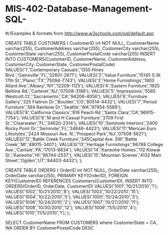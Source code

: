 # MIS-402-Database-Management-SQL-

#//Examples & formats from http://www.w3schools.com/sql/default.asp


CREATE TABLE CUSTOMERS
(
CustomerID int NOT NULL,
CustomerName varchar(255),
CustomerAddress varchar(255),
CustomerCity varchar(255),
CustomerState varchar(255),
CustomerPostalCode varchar(255)
INSERT INTO CUSTOMERS(CustomerID, CustomerName, CustomerAddress, CustomerCity, CustomerState, CustomerPostalCode)
VALUES('1','Contemporary Casuals','1355 Hines Blvd.','Gainsville','FL','32601-2871');
VALUES('2','Value Furniture','15145 S.W. 17th St.','Plano','TX','75094-7743');
VALUES('3','Home Furnishings','1900 Allard Ave.','Albany','NY','12209-1125');
VALUES('4','Eastern Furniture','1925 Beltline Rd.','Carteret','NJ','07008-3188');
VALUES('5','Impressions','5585 Westcott Ct.','Sacramento','CA','94206-4056');
VALUES('6','Furniture Gallery','325 Flatiron Dr.','Boulder','CO','80514-4432');
VALUES('7','Period Furniture','394 Rainbow Dr.','Seattle','WA','97954-5589');
VALUES('8','California Classics','816 Peach Rd.','Santa Clara','CA','96915-7754');
VALUES('9','M and H Casual Furniture','3709 First St.','Clearwater','FL','34620-2314');
VALUES('10','Seminole Interiors','2400 Rocky Point Dr.','Seminole','FL','34646-4423');
VALUES('11','Merican Euro Lifestyles','2424 Missouri Ave. N.','Prospect Park','NJ','07508-5621');
VALUES('12','Battle Creek Furniture','345Capital Ave. SW','Battle Creek','MI','49015-3401');
VALUES('13','Heritage Furnishings','66789 College Ave.','Carlisle','PA','17013-8834');
VALUES('14','Kaneohe Homes','112 Kiowai St.','Kaneohe','HI','96744-2537');
VALUES('15','Mountain Scenes','4132 Main Street','Ogden','UT','84403-4432');
);



CREATE TABLE ORDERS
(
OrderID int NOT NULL,
OrderDate varchar(255),
OrderDate varchar(255),
PRIMARY KEY(OrderID),
FOREIGN KEY(CustomerID) REFERENCES Customers(CustomerID),
INSERT INTO ORDERS(OrderID, OrderDate, CustomerID)
VALUES('1001','10/21/2010','1');
VALUES('1002','10/21/2010','8');
VALUES('1003','10/22/2010','15');
VALUES('1004','10/22/2010','5');
VALUES('1005','10/24/2010','3');
VALUES('1006','10/24/2010','2');
VALUES('1007','10/27/2010','11');
VALUES('1008','10/30/2010','12');
VALUES('1009','11/5/2010','4');
VALUES('1010','11/5/2010','1');
);


SELECT CustomerName
FROM CUSTOMERS
where CustomerState = CA, WA
ORDER BY CustomerPostalCode DESC



